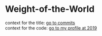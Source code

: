 # Weight-of-the-World

context for the title: [go to commits](https://github.com/VonFriedricht/Weight-of-the-World/commits/master)  
context for the code: [go to my profile at 2019](https://github.com/VonFriedricht?tab=overview&to=2019-12-31)  
